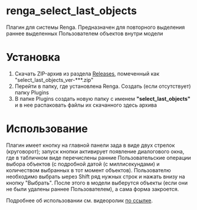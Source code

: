 # renga_select_last_objects
Плагин для системы Renga. Предназначен для повторного выделения раннее выделенных Пользователем объектов внутри модели

# Установка
1. Скачать ZIP-архив из раздела [Releases](https://github.com/GeorgGrebenyuk/renga_select_last_objects/releases), помеченный как "select_last_objects_ver-\*\*\*.zip"
2. Перейти в папку, где установлена Renga. Создать (если отсутствует) папку Plugins
3. В папке Plugins создать новую папку с именем **"select_last_objects"** и в нее распаковать файлы их скачанного здесь архива

# Использование
Плагин имеет кнопку на главной панели зада в виде двух стрелок (круговорот); запуск кнопки активирует появление диалогового окна, где в табличном виде перечислены ранние Пользовательские операции выбора объектов (с подробной датой (с миллисекундами) и количеством выбранных в тот момент объектов). Пользователю необходимо выбрать ыерез Shift ряд нужных строк и нажать внизу на кнопку "Выбрать". После этого в модели выберутся объекты (если они не были удалены раннее Пользователем), а сама форма закроется.

Подробнее об использовании см. видеоролик [по ссылке](https://zen.yandex.ru/video/watch/62a3b10ecbfb63274313786c).
